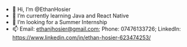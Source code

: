 - 👋 Hi, I’m @EthanHosier
- 🌱 I’m currently learning Java and React Native
- 💞️ I’m looking for a Summer Internship
- 📫 Email: ethanjhosier@gmail.com; Phone: 07476133726; LinkedIn: https://www.linkedin.com/in/ethan-hosier-623474253/

<!---
EthanHosier/EthanHosier is a ✨ special ✨ repository because its `README.md` (this file) appears on your GitHub profile.
You can click the Preview link to take a look at your changes.
--->
